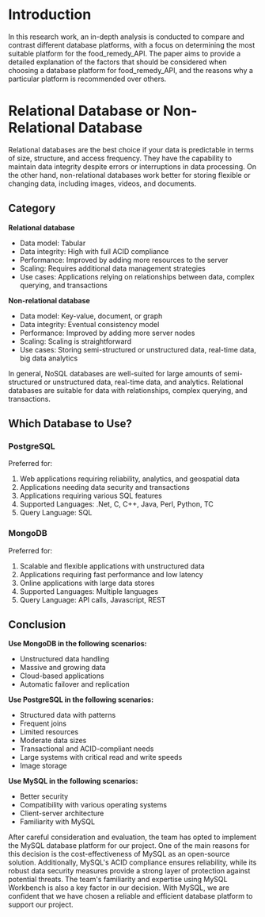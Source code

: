 # Introduction

In this research work, an in-depth analysis is conducted to compare and contrast different database platforms, with a focus on determining the most suitable platform for the food_remedy_API. The paper aims to provide a detailed explanation of the factors that should be considered when choosing a database platform for food_remedy_API, and the reasons why a particular platform is recommended over others.

# Relational Database or Non-Relational Database

Relational databases are the best choice if your data is predictable in terms of size, structure, and access frequency. They have the capability to maintain data integrity despite errors or interruptions in data processing. On the other hand, non-relational databases work better for storing flexible or changing data, including images, videos, and documents.

## Category

**Relational database**
- Data model: Tabular
- Data integrity: High with full ACID compliance
- Performance: Improved by adding more resources to the server
- Scaling: Requires additional data management strategies
- Use cases: Applications relying on relationships between data, complex querying, and transactions

**Non-relational database**
- Data model: Key-value, document, or graph
- Data integrity: Eventual consistency model
- Performance: Improved by adding more server nodes
- Scaling: Scaling is straightforward
- Use cases: Storing semi-structured or unstructured data, real-time data, big data analytics

In general, NoSQL databases are well-suited for large amounts of semi-structured or unstructured data, real-time data, and analytics. Relational databases are suitable for data with relationships, complex querying, and transactions.

## Which Database to Use?

### PostgreSQL

Preferred for:
1. Web applications requiring reliability, analytics, and geospatial data
2. Applications needing data security and transactions
3. Applications requiring various SQL features
4. Supported Languages: .Net, C, C++, Java, Perl, Python, TC
5. Query Language: SQL

### MongoDB

Preferred for:
1. Scalable and flexible applications with unstructured data
2. Applications requiring fast performance and low latency
3. Online applications with large data stores
4. Supported Languages: Multiple languages
5. Query Language: API calls, Javascript, REST

## Conclusion

**Use MongoDB in the following scenarios:**
- Unstructured data handling
- Massive and growing data
- Cloud-based applications
- Automatic failover and replication

**Use PostgreSQL in the following scenarios:**
- Structured data with patterns
- Frequent joins
- Limited resources
- Moderate data sizes
- Transactional and ACID-compliant needs
- Large systems with critical read and write speeds
- Image storage

**Use MySQL in the following scenarios:**
- Better security
- Compatibility with various operating systems
- Client-server architecture
- Familiarity with MySQL

After careful consideration and evaluation, the team has opted to implement the MySQL database platform for our project. One of the main reasons for this decision is the cost-effectiveness of MySQL as an open-source solution. Additionally, MySQL's ACID compliance ensures reliability, while its robust data security measures provide a strong layer of protection against potential threats. The team's familiarity and expertise using MySQL Workbench is also a key factor in our decision. With MySQL, we are confident that we have chosen a reliable and efficient database platform to support our project.